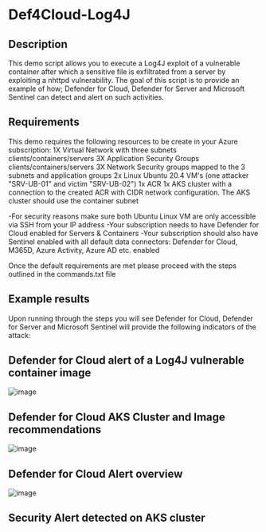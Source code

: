 # Def4Cloud-Log4J

Description
-----------

This demo script allows you to execute a Log4J exploit of a vulnerable container after which a sensitive file is exfiltrated from a server by exploiting a nhttpd vulnerability.
The goal of this script is to provide an example of how; Defender for Cloud, Defender for Server and Microsoft Sentinel can detect and alert on such activities.

Requirements
------------

This demo requires the following resources to be create in your Azure subscription:
1X Virtual Network with three subnets clients/containers/servers
3X Application Security Groups clients/containers/servers
3X Network Security groups mapped to the 3 subnets and application groups
2x Linux Ubuntu 20.4 VM's (one attacker "SRV-UB-01" and victim "SRV-UB-02")
1x ACR
1x AKS cluster with a connection to the created ACR with CIDR network configuration. The AKS cluster should use the container subnet

-For security reasons make sure both Ubuntu Linux VM are only accessible via SSH from your IP address
-Your subscription needs to have Defender for Cloud enabled for Servers & Containers
-Your subscription should also have Sentinel enabled with all default data connectors: Defender for Cloud, M365D, Azure Activity, Azure AD etc. enabled

Once the default requirements are met please proceed with the steps outlined in the commands.txt file

Example results
---------------
Upon running through the steps you will see Defender for Cloud, Defender for Server and Microsoft Sentinel will provide the following indicators of the attack:

Defender for Cloud alert of a Log4J vulnerable container image
--------------------------------------------------------------

![image](https://user-images.githubusercontent.com/9025598/148591135-a94a39d0-9f23-4d8f-83a0-4d9a3cd6a1f1.png)

Defender for Cloud AKS Cluster and Image recommendations
---------------------------------------------------------

![image](https://user-images.githubusercontent.com/9025598/148594118-9d41c061-7611-4ccd-8742-89c0e2f12659.png)


Defender for Cloud Alert overview
----------------------------------

![image](https://user-images.githubusercontent.com/9025598/148595038-1fea7398-9813-4960-acca-4ffd80105b25.png)

Security Alert detected on AKS cluster
---------------------------------------




